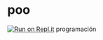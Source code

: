 # poo
[![Run on Repl.it](https://repl.it/badge/github/Jesus-Manuel-Huerta-Najera/poo)](https://repl.it/github/Jesus-Manuel-Huerta-Najera/poo)
programación
